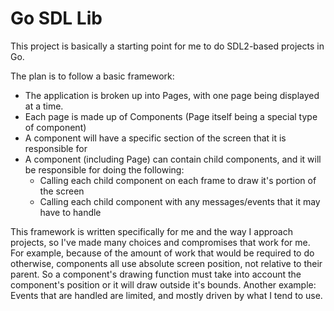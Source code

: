 # Go SDL Lib
This project is basically a starting point for me to do SDL2-based projects in Go.

The plan is to follow a basic framework:
* The application is broken up into Pages, with one page being displayed at a time.
* Each page is made up of Components (Page itself being a special type of component)
* A component will have a specific section of the screen that it is responsible for
* A component (including Page) can contain child components, and it will be responsible
  for doing the following:
    * Calling each child component on each frame to draw it's portion of the screen
    * Calling each child component with any messages/events that it may have to handle

This framework is written specifically for me and the way I approach projects, so I've made many choices and compromises that work for me.  For example, because of the amount of work that would be required to do otherwise, components all use absolute screen position, not relative to their parent.  So a component's drawing function must take into account the component's position or it will draw outside it's bounds.  Another example: Events that are handled are limited, and mostly driven by what I tend to use.
